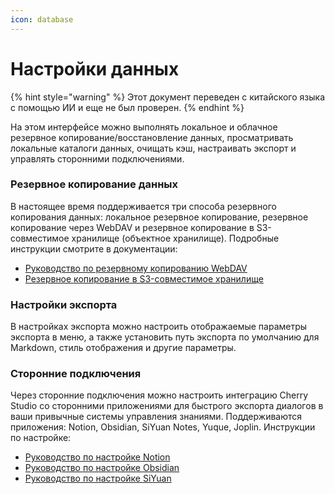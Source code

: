 ```yaml
---
icon: database
---
```

# Настройки данных


{% hint style="warning" %}
Этот документ переведен с китайского языка с помощью ИИ и еще не был проверен.
{% endhint %}




На этом интерфейсе можно выполнять локальное и облачное резервное копирование/восстановление данных, просматривать локальные каталоги данных, очищать кэш, настраивать экспорт и управлять сторонними подключениями.

### Резервное копирование данных

В настоящее время поддерживается три способа резервного копирования данных: локальное резервное копирование, резервное копирование через WebDAV и резервное копирование в S3-совместимое хранилище (объектное хранилище). Подробные инструкции смотрите в документации:

- [Руководство по резервному копированию WebDAV](../../../data-settings/WebDAV.md)
- [Резервное копирование в S3-совместимое хранилище](../../../data-settings/s3-compatible.md)

### Настройки экспорта

В настройках экспорта можно настроить отображаемые параметры экспорта в меню, а также установить путь экспорта по умолчанию для Markdown, стиль отображения и другие параметры.

### Сторонние подключения

Через сторонние подключения можно настроить интеграцию Cherry Studio со сторонними приложениями для быстрого экспорта диалогов в ваши привычные системы управления знаниями. Поддерживаются приложения: Notion, Obsidian, SiYuan Notes, Yuque, Joplin. Инструкции по настройке:

- [Руководство по настройке Notion](../../../data-settings/notion.md)
- [Руководство по настройке Obsidian](../../../data-settings/obsidian.md)
- [Руководство по настройке SiYuan](../../../data-settings/siyuan.md)